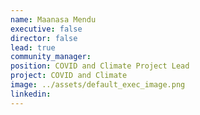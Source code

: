```yaml
---
name: Maanasa Mendu
executive: false
director: false
lead: true
community_manager:   
position: COVID and Climate Project Lead
project: COVID and Climate
image: ../assets/default_exec_image.png
linkedin: 
---
```

